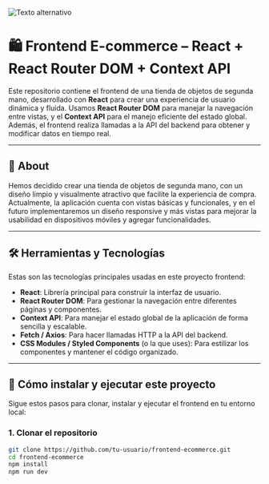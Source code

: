 ![Texto alternativo](https://i.pinimg.com/736x/c8/cb/14/c8cb1490828284bc7e7738c5d0a045d0.jpg)

# 🛍️ Frontend E-commerce – React + React Router DOM + Context API

Este repositorio contiene el frontend de una tienda de objetos de segunda mano, desarrollado con **React** para crear una experiencia de usuario dinámica y fluida. Usamos **React Router DOM** para manejar la navegación entre vistas, y el **Context API** para el manejo eficiente del estado global. Además, el frontend realiza llamadas a la API del backend para obtener y modificar datos en tiempo real.

---

## 📌 About

Hemos decidido crear una tienda de objetos de segunda mano, con un diseño limpio y visualmente atractivo que facilite la experiencia de compra. Actualmente, la aplicación cuenta con vistas básicas y funcionales, y en el futuro implementaremos un diseño responsive y más vistas para mejorar la usabilidad en dispositivos móviles y agregar funcionalidades.

---

## 🛠 Herramientas y Tecnologías

Estas son las tecnologías principales usadas en este proyecto frontend:

- **React**: Librería principal para construir la interfaz de usuario.
- **React Router DOM**: Para gestionar la navegación entre diferentes páginas y componentes.
- **Context API**: Para manejar el estado global de la aplicación de forma sencilla y escalable.
- **Fetch / Axios**: Para hacer llamadas HTTP a la API del backend.
- **CSS Modules / Styled Components** (o la que uses): Para estilizar los componentes y mantener el código organizado.

---

## 🚀 Cómo instalar y ejecutar este proyecto

Sigue estos pasos para clonar, instalar y ejecutar el frontend en tu entorno local:

### 1. Clonar el repositorio

```bash
git clone https://github.com/tu-usuario/frontend-ecommerce.git
cd frontend-ecommerce
npm install
npm run dev
